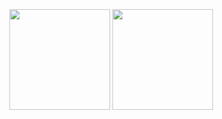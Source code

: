 <div>
  <img height="180em" src="https://github-readme-stats.vercel.app/api?username=BernardoJFilho&show_icons=true&theme=gruvbox&include_all_commits=true&count_private=true"/>
  <img height="180em" src="https://github-readme-stats.vercel.app/api/top-langs/?username=BernardoJFilho&layout=compact&langs_count=10&theme=gruvbox"/>

  <!-- TEMAS: dark, radical, merko, gruvbox, tokyonight, onedark, cobalt, synthwave, highcontrast, dracula -->
</div>
